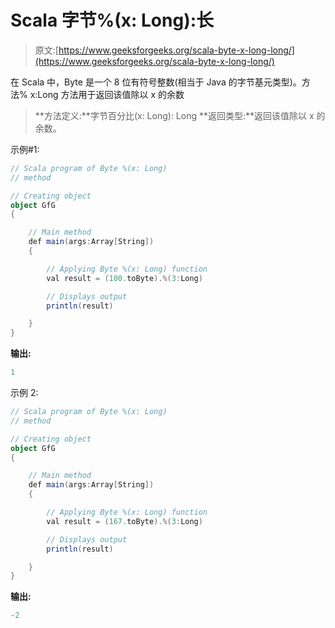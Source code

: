 # Scala 字节%(x: Long):长

> 原文:[https://www.geeksforgeeks.org/scala-byte-x-long-long/](https://www.geeksforgeeks.org/scala-byte-x-long-long/)

在 Scala 中，Byte 是一个 8 位有符号整数(相当于 Java 的字节基元类型)。方法% x:Long 方法用于返回该值除以 x 的余数

> **方法定义:**字节百分比(x: Long): Long
> **返回类型:**返回该值除以 x 的余数。

示例#1:

```scala
// Scala program of Byte %(x: Long)
// method 

// Creating object 
object GfG 
{ 

    // Main method 
    def main(args:Array[String]) 
    { 

        // Applying Byte %(x: Long) function 
        val result = (100.toByte).%(3:Long) 

        // Displays output 
        println(result) 

    } 
} 
```

**输出:**

```scala
1
```

示例 2:

```scala
// Scala program of Byte %(x: Long)
// method 

// Creating object 
object GfG 
{ 

    // Main method 
    def main(args:Array[String]) 
    { 

        // Applying Byte %(x: Long) function 
        val result = (167.toByte).%(3:Long) 

        // Displays output 
        println(result) 

    } 
} 
```

**输出:**

```scala
-2
```